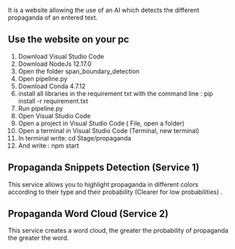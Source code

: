 It is a website allowing the use of an AI which detects the different propaganda of an entered text.

## Use the website on your pc
  1. Download Visual Studio Code
  2. Download NodeJs 12.17.0
  3. Open the folder span_boundary_detection
  4. Open pipeline.py
  5. Download Conda 4.7.12
  6. install all libraries in the requirement txt with the command line : pip install -r requirement.txt
  7. Run pipeline.py
  8. Open Visual Studio Code
  9. Open a project in Visual Studio Code ( File, open a folder)
  10. Open a terminal in Visual Studio Code  (Terminal, new terminal)
  11. In terminal write: cd Stage/propaganda
  12. And write : npm start

## Propaganda Snippets Detection (Service 1)
   This service allows you to highlight propaganda in different colors according to their type and their probability (Clearer for low probabilities) .
   
## Propaganda Word Cloud (Service 2)
   This service creates a word cloud, the greater the probability of propaganda the greater the word.
    

